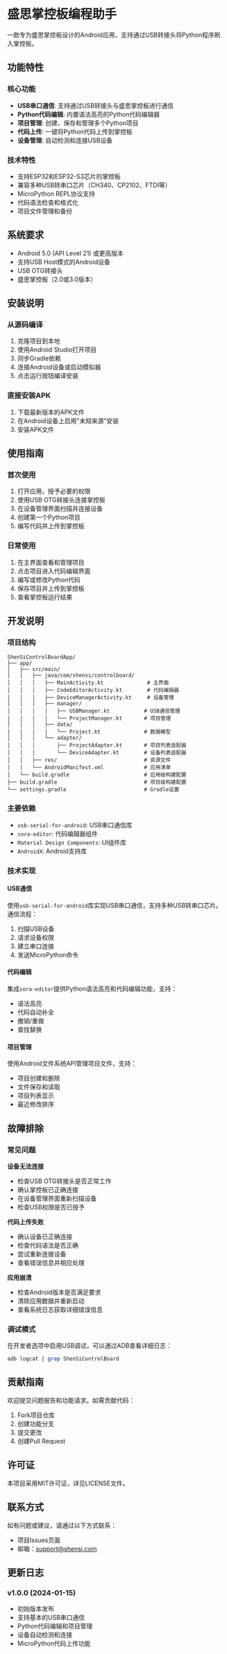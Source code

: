 # 盛思掌控板编程助手

一款专为盛思掌控板设计的Android应用，支持通过USB转接头将Python程序刷入掌控板。

## 功能特性

### 核心功能
- **USB串口通信**: 支持通过USB转接头与盛思掌控板进行通信
- **Python代码编辑**: 内置语法高亮的Python代码编辑器
- **项目管理**: 创建、保存和管理多个Python项目
- **代码上传**: 一键将Python代码上传到掌控板
- **设备管理**: 自动检测和连接USB设备

### 技术特性
- 支持ESP32和ESP32-S3芯片的掌控板
- 兼容多种USB转串口芯片（CH340、CP2102、FTDI等）
- MicroPython REPL协议支持
- 代码语法检查和格式化
- 项目文件管理和备份

## 系统要求

- Android 5.0 (API Level 21) 或更高版本
- 支持USB Host模式的Android设备
- USB OTG转接头
- 盛思掌控板（2.0或3.0版本）

## 安装说明

### 从源码编译
1. 克隆项目到本地
2. 使用Android Studio打开项目
3. 同步Gradle依赖
4. 连接Android设备或启动模拟器
5. 点击运行按钮编译安装

### 直接安装APK
1. 下载最新版本的APK文件
2. 在Android设备上启用"未知来源"安装
3. 安装APK文件

## 使用指南

### 首次使用
1. 打开应用，授予必要的权限
2. 使用USB OTG转接头连接掌控板
3. 在设备管理界面扫描并连接设备
4. 创建第一个Python项目
5. 编写代码并上传到掌控板

### 日常使用
1. 在主界面查看和管理项目
2. 点击项目进入代码编辑界面
3. 编写或修改Python代码
4. 保存项目并上传到掌控板
5. 查看掌控板运行结果

## 开发说明

### 项目结构
```
ShenSiControlBoardApp/
├── app/
│   ├── src/main/
│   │   ├── java/com/shensi/controlboard/
│   │   │   ├── MainActivity.kt              # 主界面
│   │   │   ├── CodeEditorActivity.kt        # 代码编辑器
│   │   │   ├── DeviceManagerActivity.kt     # 设备管理
│   │   │   ├── manager/
│   │   │   │   ├── USBManager.kt           # USB通信管理
│   │   │   │   └── ProjectManager.kt       # 项目管理
│   │   │   ├── data/
│   │   │   │   └── Project.kt              # 数据模型
│   │   │   └── adapter/
│   │   │       ├── ProjectAdapter.kt       # 项目列表适配器
│   │   │       └── DeviceAdapter.kt        # 设备列表适配器
│   │   ├── res/                            # 资源文件
│   │   └── AndroidManifest.xml             # 应用清单
│   └── build.gradle                        # 应用级构建配置
├── build.gradle                            # 项目级构建配置
└── settings.gradle                         # Gradle设置
```

### 主要依赖
- `usb-serial-for-android`: USB串口通信库
- `sora-editor`: 代码编辑器组件
- `Material Design Components`: UI组件库
- `AndroidX`: Android支持库

### 技术实现

#### USB通信
使用`usb-serial-for-android`库实现USB串口通信，支持多种USB转串口芯片。通信流程：
1. 扫描USB设备
2. 请求设备权限
3. 建立串口连接
4. 发送MicroPython命令

#### 代码编辑
集成`sora-editor`提供Python语法高亮和代码编辑功能，支持：
- 语法高亮
- 代码自动补全
- 撤销/重做
- 查找替换

#### 项目管理
使用Android文件系统API管理项目文件，支持：
- 项目创建和删除
- 文件保存和读取
- 项目列表显示
- 最近修改排序

## 故障排除

### 常见问题

**设备无法连接**
- 检查USB OTG转接头是否正常工作
- 确认掌控板已正确连接
- 在设备管理界面重新扫描设备
- 检查USB权限是否已授予

**代码上传失败**
- 确认设备已正确连接
- 检查代码语法是否正确
- 尝试重新连接设备
- 查看错误信息并相应处理

**应用崩溃**
- 检查Android版本是否满足要求
- 清除应用数据并重新启动
- 查看系统日志获取详细错误信息

### 调试模式
在开发者选项中启用USB调试，可以通过ADB查看详细日志：
```bash
adb logcat | grep ShenSiControlBoard
```

## 贡献指南

欢迎提交问题报告和功能请求。如需贡献代码：

1. Fork项目仓库
2. 创建功能分支
3. 提交更改
4. 创建Pull Request

## 许可证

本项目采用MIT许可证，详见LICENSE文件。

## 联系方式

如有问题或建议，请通过以下方式联系：
- 项目Issues页面
- 邮箱：support@shensi.com

## 更新日志

### v1.0.0 (2024-01-15)
- 初始版本发布
- 支持基本的USB串口通信
- Python代码编辑和项目管理
- 设备自动检测和连接
- MicroPython代码上传功能

